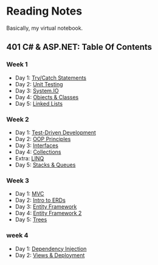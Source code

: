 # Reading Notes
Basically, my virtual notebook.
## 401 C# & ASP.NET: Table Of Contents

### Week 1

- Day 1: [Try/Catch Statements](https://hcoggers.github.io/Reading-Notes-Repository/dotnet-week1/401-week1-day1)
- Day 2: [Unit Testing](https://hcoggers.github.io/Reading-Notes-Repository/dotnet-week1/401-week1-day2)
- Day 3: [System.IO](https://hcoggers.github.io/Reading-Notes-Repository/dotnet-week1/401-week1-day3)
- Day 4: [Objects & Classes](https://hcoggers.github.io/Reading-Notes-Repository/dotnet-week1/401-week1-day4)
- Day 5: [Linked Lists](https://hcoggers.github.io/Reading-Notes-Repository/dotnet-week1/401-week1-day5)

### Week 2
- Day 1: [Test-Driven Development](https://hcoggers.github.io/Reading-Notes-Repository/dotnet-week2/401-week2-day1)
- Day 2: [OOP Principles](https://hcoggers.github.io/Reading-Notes-Repository/dotnet-week2/401-week2-day2)
- Day 3: [Interfaces](https://hcoggers.github.io/Reading-Notes-Repository/dotnet-week2/401-week2-day3)
- Day 4: [Collections](https://hcoggers.github.io/Reading-Notes-Repository/dotnet-week2/401-week2-day4a)
- Extra: [LINQ](https://hcoggers.github.io/Reading-Notes-Repository/dotnet-week2/401-week2-day4b)
- Day 5: [Stacks & Queues](https://hcoggers.github.io/Reading-Notes-Repository/dotnet-week2/401-week2-day5)

### Week 3
- Day 1: [MVC](https://hcoggers.github.io/Reading-Notes-Repository/dotnet-week3/401-week3-day1)
- Day 2: [Intro to ERDs](https://hcoggers.github.io/Reading-Notes-Repository/dotnet-week3/401-week3-day2)
- Day 3: [Entity Framework](https://hcoggers.github.io/Reading-Notes-Repository/dotnet-week3/401-week3-day3)
- Day 4: [Entity Framework 2](https://hcoggers.github.io/Reading-Notes-Repository/dotnet-week3/401-week3-day4)
- Day 5: [Trees](https://hcoggers.github.io/Reading-Notes-Repository/dotnet-week3/401-week3-day5)

### week 4
- Day 1: [Dependency Injection](https://hcoggers.github.io/Reading-Notes-Repository/dotnet-week4/401-week4-day1)
- Day 2: [Views & Deployment](https://hcoggers.github.io/Reading-Notes-Repository/dotnet-week4/401-week4-day2)